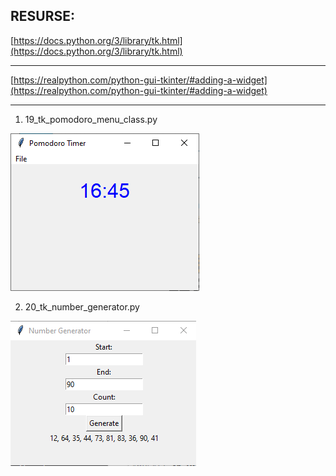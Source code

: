 ## RESURSE:
[https://docs.python.org/3/library/tk.html](https://docs.python.org/3/library/tk.html)
***
[https://realpython.com/python-gui-tkinter/#adding-a-widget](https://realpython.com/python-gui-tkinter/#adding-a-widget)
***



1. 19_tk_pomodoro_menu_class.py

![img](Capture.PNG)

2. 20_tk_number_generator.py

![img](img_20.png)